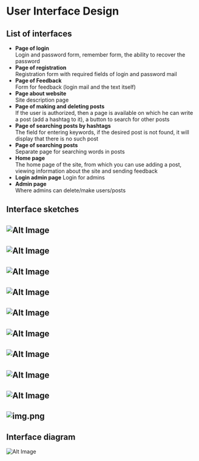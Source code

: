 # User Interface Design
## List of interfaces
- **Page of login**  
Login and password form, remember form, the ability to recover the password
- **Page of registration**  
Registration form with required fields of login and password mail
- **Page of Feedback**  
Form for feedback (login mail and the text itself)
- **Page about website**  
Site description page
- **Page of making and deleting posts**  
If the user is authorized, then a page is available on which he can write a post (add a hashtag to it), a button to search for other posts
- **Page of searching posts by hashtags**  
The field for entering keywords, if the desired post is not found, it will display that there is no such post
- **Page of searching posts**  
Separate page for searching words in posts
- **Home page**   
The home page of the site, from which you can use adding a post, viewing information about the site and sending feedback
- **Login admin page**
Login for admins
- **Admin page**  
Where admins can delete/make users/posts
## Interface sketches
![Alt Image](img/login.png)
-----------------------------------
![Alt Image](img/registration.png) 
-----------------------------------
![Alt Image](img/searchinghashtag.png)  
-----------------------------------
![Alt Image](img/home.png)
-----------------------------------
![Alt Image](img/searchingword.png)
-----------------------------------
![Alt Image](img/posts.png)
-----------------------------------
![Alt Image](img/Pagefeedback.png)
-----------------------------------
![Alt Image](img/about.png)
-----------------------------------
![Alt Image](img/adminlogin.png)
-----------------------------------
![img.png](img/admin.png)
-----------------------------------
## Interface diagram
![Alt Image](UI.png)  